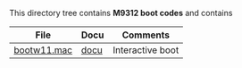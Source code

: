 This directory tree contains **M9312 boot codes** and contains

| File | Docu | Comments |
| ---- | ---- | -------- |
| [bootw11.mac](bootw11.mac) | [docu](bootw11.md) | Interactive boot |
